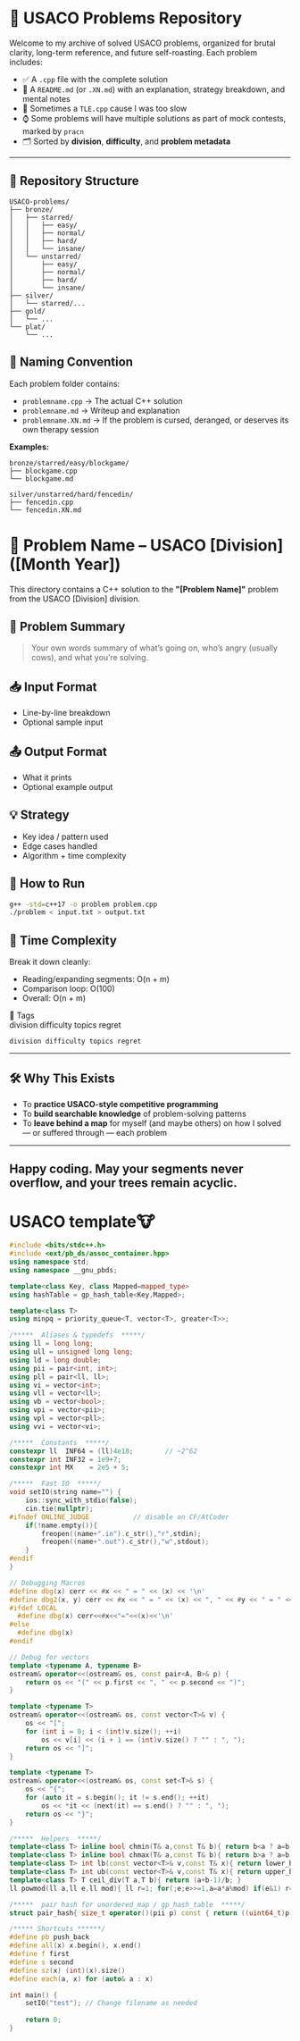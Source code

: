 # 🐄 USACO Problems Repository

Welcome to my archive of solved USACO problems, organized for brutal clarity, long-term reference, and future self-roasting. Each problem includes:

- ✅ A `.cpp` file with the complete solution
- 🧠 A `README.md` (or `.XN.md`) with an explanation, strategy breakdown, and mental notes
- 🦥 Sometimes a `TLE.cpp` cause I was too slow
- ⌚ Some problems will have multiple solutions as part of mock contests, marked by `pracn`
- 🗂 Sorted by **division**, **difficulty**, and **problem metadata**

---

## 📁 Repository Structure

```text
USACO-problems/
├── bronze/
│   ├── starred/
│   │   ├── easy/
│   │   ├── normal/
│   │   ├── hard/
│   │   └── insane/
│   └── unstarred/
│       ├── easy/
│       ├── normal/
│       ├── hard/
│       └── insane/
├── silver/
│   └── starred/...
├── gold/
│   └── ...
└── plat/
    └── ...
```
## 🎯 Naming Convention

Each problem folder contains:

- `problemname.cpp` → The actual C++ solution  
- `problemname.md` → Writeup and explanation  
- `problemname.XN.md` → If the problem is cursed, deranged, or deserves its own therapy session  

**Examples:**
```text
bronze/starred/easy/blockgame/
├── blockgame.cpp
└── blockgame.md

silver/unstarred/hard/fencedin/
├── fencedin.cpp
└── fencedin.XN.md
```

# 🐄 Problem Name – USACO [Division] ([Month Year])

This directory contains a C++ solution to the **"[Problem Name]"** problem from the USACO [Division] division.

## 📜 Problem Summary
> Your own words summary of what’s going on, who’s angry (usually cows), and what you’re solving.

## 📥 Input Format
- Line-by-line breakdown
- Optional sample input

## 📤 Output Format
- What it prints
- Optional example output

## 💡 Strategy
- Key idea / pattern used
- Edge cases handled
- Algorithm + time complexity

## 🚀 How to Run
```sh
g++ -std=c++17 -o problem problem.cpp
./problem < input.txt > output.txt
```
## 🧠 **Time Complexity**  
Break it down cleanly:

- Reading/expanding segments: O(n + m)  
- Comparison loop: O(100)  
- Overall: O(n + m)
  
🔖 Tags  
division difficulty topics regret

```
division difficulty topics regret
```

---

## 🛠 Why This Exists

- To **practice USACO-style competitive programming**  
- To **build searchable knowledge** of problem-solving patterns  
- To **leave behind a map** for myself (and maybe others) on how I solved — or suffered through — each problem  

---

Happy coding. May your segments never overflow, and your trees remain acyclic.  
---

# USACO template🐮

``` cpp
#include <bits/stdc++.h>
#include <ext/pb_ds/assoc_container.hpp>
using namespace std;
using namespace __gnu_pbds;

template<class Key, class Mapped=mapped_type>
using hashTable = gp_hash_table<Key,Mapped>;

template<class T>
using minpq = priority_queue<T, vector<T>, greater<T>>;

/*****  Aliases & typedefs  *****/
using ll = long long;
using ull = unsigned long long;
using ld = long double;
using pii = pair<int, int>;
using pll = pair<ll, ll>;
using vi = vector<int>;
using vll = vector<ll>;
using vb = vector<bool>;
using vpi = vector<pii>;
using vpl = vector<pll>;
using vvi = vector<vi>;

/*****  Constants  *****/
constexpr ll  INF64 = (ll)4e18;        // ~2^62
constexpr int INF32 = 1e9+7;
constexpr int MX    = 2e5 + 5;

/*****  Fast IO  *****/
void setIO(string name="") {
    ios::sync_with_stdio(false);
    cin.tie(nullptr);
#ifndef ONLINE_JUDGE           // disable on CF/AtCoder
    if(!name.empty()){
        freopen((name+".in").c_str(),"r",stdin);
        freopen((name+".out").c_str(),"w",stdout);
    }
#endif
}

// Debugging Macros
#define dbg(x) cerr << #x << " = " << (x) << '\n'
#define dbg2(x, y) cerr << #x << " = " << (x) << ", " << #y << " = " << (y) << '\n'
#ifdef LOCAL
  #define dbg(x) cerr<<#x<<"="<<(x)<<'\n'
#else
  #define dbg(x)
#endif

// Debug for vectors
template <typename A, typename B>
ostream& operator<<(ostream& os, const pair<A, B>& p) {
    return os << "(" << p.first << ", " << p.second << ")";
}

template <typename T>
ostream& operator<<(ostream& os, const vector<T>& v) {
    os << "[";
    for (int i = 0; i < (int)v.size(); ++i)
        os << v[i] << (i + 1 == (int)v.size() ? "" : ", ");
    return os << "]";
}

template <typename T>
ostream& operator<<(ostream& os, const set<T>& s) {
    os << "{";
    for (auto it = s.begin(); it != s.end(); ++it)
        os << *it << (next(it) == s.end() ? "" : ", ");
    return os << "}";
}

/*****  Helpers  *****/
template<class T> inline bool chmin(T& a,const T& b){ return b<a ? a=b,1:0; }
template<class T> inline bool chmax(T& a,const T& b){ return b>a ? a=b,1:0; }
template<class T> int lb(const vector<T>& v,const T& x){ return lower_bound(v.begin(),v.end(),x)-v.begin(); }
template<class T> int ub(const vector<T>& v,const T& x){ return upper_bound(v.begin(),v.end(),x)-v.begin(); }
template<class T> T ceil_div(T a,T b){ return (a+b-1)/b; }
ll powmod(ll a,ll e,ll mod){ ll r=1; for(;e;e>>=1,a=a*a%mod) if(e&1) r=r*a%mod; return r; }

/*****  pair hash for unordered_map / gp_hash_table  *****/
struct pair_hash{ size_t operator()(pii p) const { return ((uint64_t)p.first<<32)^p.second; } };

/***** Shortcuts ******/
#define pb push_back
#define all(x) x.begin(), x.end()
#define f first
#define s second
#define sz(x) (int)(x).size()
#define each(a, x) for (auto& a : x)

int main() {
    setIO("test"); // Change filename as needed
    
    return 0;
}
```
